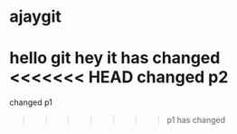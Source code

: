 # ajaygit
hello git 
hey it has changed
<<<<<<< HEAD
changed p2
=======
changed p1
>>>>>>> p1 has changed


